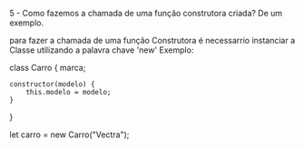 5 - Como fazemos a chamada de uma função construtora criada? De um exemplo.

para fazer a chamada de uma função Construtora é necessarrio instanciar a Classe utilizando a palavra chave 'new'
Exemplo:

class Carro {
	marca;
	
	constructor(modelo) {
		this.modelo = modelo;
	}
}

let carro = new Carro("Vectra");